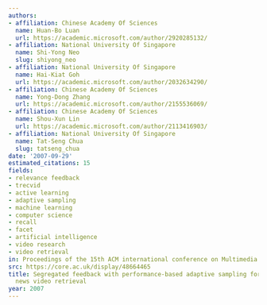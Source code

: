 ```yaml
---
authors:
- affiliation: Chinese Academy Of Sciences
  name: Huan-Bo Luan
  url: https://academic.microsoft.com/author/2920285132/
- affiliation: National University Of Singapore
  name: Shi-Yong Neo
  slug: shiyong_neo
- affiliation: National University Of Singapore
  name: Hai-Kiat Goh
  url: https://academic.microsoft.com/author/2032634290/
- affiliation: Chinese Academy Of Sciences
  name: Yong-Dong Zhang
  url: https://academic.microsoft.com/author/2155536069/
- affiliation: Chinese Academy Of Sciences
  name: Shou-Xun Lin
  url: https://academic.microsoft.com/author/2113416903/
- affiliation: National University Of Singapore
  name: Tat-Seng Chua
  slug: tatseng_chua
date: '2007-09-29'
estimated_citations: 15
fields:
- relevance feedback
- trecvid
- active learning
- adaptive sampling
- machine learning
- computer science
- recall
- facet
- artificial intelligence
- video research
- video retrieval
in: Proceedings of the 15th ACM international conference on Multimedia
src: https://core.ac.uk/display/48664465
title: Segregated feedback with performance-based adaptive sampling for interactive
  news video retrieval
year: 2007
---
```

